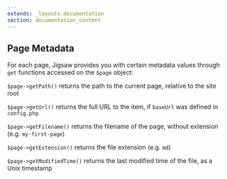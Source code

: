 ```yaml
---
extends: _layouts.documentation
section: documentation_content
---
```


## Page Metadata

For each page, Jigsaw provides you with certain metadata values through `get` functions accessed on the `$page` object:


`$page->getPath()` returns the path to the current page, relative to the site root

`$page->getUrl()` returns the full URL to the item, if `baseUrl` was defined in `config.php`

`$page->getFilename()` returns the filename of the page, without extension (e.g. `my-first-page`)

`$page->getExtension()` returns the file extension (e.g. `md`)

`$page->getModifiedTime()` returns the last modified time of the file, as a Unix timestamp
